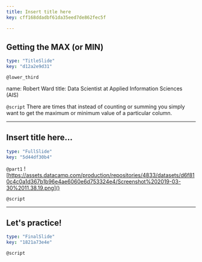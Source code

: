 ```yaml
---
title: Insert title here
key: cff168ddadbf61da35eed7de862fec5f

---
```

## Getting the MAX (or MIN)

```yaml
type: "TitleSlide"
key: "d12a2e9d31"
```

`@lower_third`

name: Robert Ward
title: Data Scientist at Applied Information Sciences (AIS)


`@script`
There are times that instead of counting or summing you simply want to get the maximum or minimum value of a particular column.


---
## Insert title here...

```yaml
type: "FullSlide"
key: "5d44df30b4"
```

`@part1`
![https://assets.datacamp.com/production/repositories/4833/datasets/d6f810c4c0a1d367b1b96e4ae6060e6d753324e4/Screenshot%202019-03-30%2011.38.19.png]()


`@script`



---
## Let's practice!

```yaml
type: "FinalSlide"
key: "1821a73e4e"
```

`@script`


